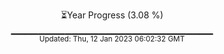 <p align="center">
⏳Year Progress (3.08 %) <br>
▁▁▁▁▁▁▁▁▁▁▁▁▁▁▁▁▁▁▁▁▁▁▁▁▁▁▁▁▁▁ <br>
<sub>Updated: Thu, 12 Jan 2023 06:02:32 GMT</sub>
</p>


